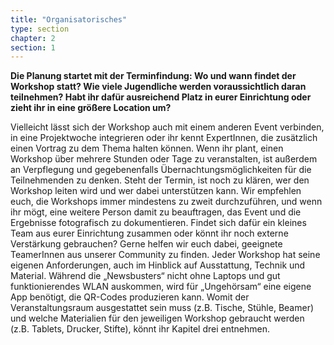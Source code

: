 ```yaml
---
title: "Organisatorisches"
type: section
chapter: 2
section: 1
---
```

<b>
	Die Planung startet mit der Terminfindung: Wo und wann findet
der Workshop statt? Wie viele Jugendliche werden voraussichtlich
daran teilnehmen? Habt ihr dafür ausreichend Platz in eurer
Einrichtung oder zieht ihr in eine größere Location um?
</b>

Vielleicht lässt sich der Workshop auch mit einem anderen Event
verbinden, in eine Projektwoche integrieren oder ihr kennt
ExpertInnen, die zusätzlich einen Vortrag zu dem Thema halten
können. Wenn ihr plant, einen Workshop über mehrere Stunden
oder Tage zu veranstalten, ist außerdem an Verpflegung und
gegebenenfalls Übernachtungsmöglichkeiten für die Teilnehmenden
zu denken.
Steht der Termin, ist noch zu klären, wer den Workshop leiten
wird und wer dabei unterstützen kann. Wir empfehlen euch, die
Workshops immer mindestens zu zweit durchzuführen, und
wenn ihr mögt, eine weitere Person damit zu beauftragen, das
Event und die Ergebnisse fotografisch zu dokumentieren. Findet
sich dafür ein kleines Team aus eurer Einrichtung zusammen
oder könnt ihr noch externe Verstärkung gebrauchen? Gerne
helfen wir euch dabei, geeignete TeamerInnen aus unserer
Community zu finden.
Jeder Workshop hat seine eigenen Anforderungen, auch im
Hinblick auf Ausstattung, Technik und Material. Während die
„Newsbusters“ nicht ohne Laptops und gut funktionierendes
WLAN auskommen, wird für „Ungehörsam“ eine eigene App
benötigt, die QR-Codes produzieren kann. Womit der Veranstaltungsraum
ausgestattet sein muss (z.B. Tische, Stühle, Beamer)
und welche Materialien für den jeweiligen Workshop gebraucht
werden (z.B. Tablets, Drucker, Stifte), könnt ihr Kapitel drei
entnehmen.

